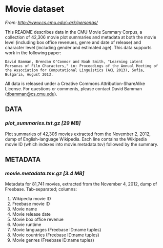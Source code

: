 # Movie dataset

*From: http://www.cs.cmu.edu/~ark/personas/*


This README describes data in the CMU Movie Summary Corpus, a collection of 42,306 movie plot summaries and metadata at both the movie level (including box office revenues, genre and date of release) and character level (including gender and estimated age).  This data supports work in the following paper:
```
David Bamman, Brendan O'Connor and Noah Smith, "Learning Latent Personas of Film Characters," in: Proceedings of the Annual Meeting of the Association for Computational Linguistics (ACL 2013), Sofia, Bulgaria, August 2013.
```
All data is released under a Creative Commons Attribution-ShareAlike License. For questions or comments, please contact David Bamman (dbamman@cs.cmu.edu).

## DATA
### *plot_summaries.txt.gz [29 MB]*
Plot summaries of 42,306 movies extracted from the November 2, 2012, dump of English-language Wikipedia.  Each line contains the Wikipedia movie ID (which indexes into movie.metadata.tsv) followed by the summary.

## METADATA
### *movie.metadata.tsv.gz [3.4 MB]*
Metadata for 81,741 movies, extracted from the November 4, 2012, dump of Freebase.  Tab-separated; columns:

1. Wikipedia movie ID
2. Freebase movie ID
3. Movie name
4. Movie release date
5. Movie box office revenue
6. Movie runtime
7. Movie languages (Freebase ID:name tuples)
8. Movie countries (Freebase ID:name tuples)
9. Movie genres (Freebase ID:name tuples)